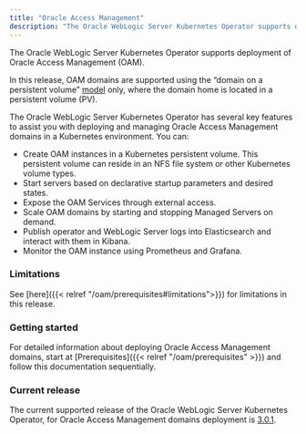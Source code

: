 ```yaml
---
title: "Oracle Access Management"
description: "The Oracle WebLogic Server Kubernetes Operator supports deployment of Oracle Access Management (OAM). Follow the instructions in this guide to set up these Oracle Access Management domains on Kubernetes."
---
```


The Oracle WebLogic Server Kubernetes Operator supports deployment of Oracle Access Management (OAM).

In this release, OAM domains are supported using the “domain on a persistent volume”
[model](https://oracle.github.io/weblogic-kubernetes-operator/userguide/managing-domains/choosing-a-model/) only, where the domain home is located in a persistent volume (PV).

The Oracle WebLogic Server Kubernetes Operator has several key features to assist you with deploying and managing Oracle Access Management domains in a Kubernetes
environment. You can:



* Create OAM instances in a Kubernetes persistent volume. This persistent volume can reside in an NFS file system or other Kubernetes volume types.
* Start servers based on declarative startup parameters and desired states.
* Expose the OAM Services through external access.
* Scale OAM domains by starting and stopping Managed Servers on demand.
* Publish operator and WebLogic Server logs into Elasticsearch and interact with them in Kibana.
* Monitor the OAM instance using Prometheus and Grafana.

### Limitations

See [here]({{< relref "/oam/prerequisites#limitations">}}) for limitations in this release.

### Getting started

For detailed information about deploying Oracle Access Management domains, start at [Prerequisites]({{< relref "/oam/prerequisites" >}}) and follow this documentation sequentially.

### Current release

The current supported release of the Oracle WebLogic Server Kubernetes Operator, for Oracle Access Management domains deployment is [3.0.1](https://github.com/oracle/weblogic-kubernetes-operator/releases/tag/v3.0.1).

